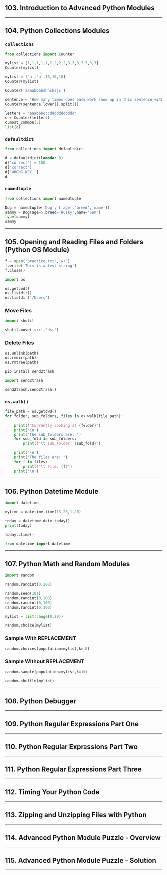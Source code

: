 ## 103. Introduction to Advanced Python Modules

***

## 104. Python Collections Modules

### `collections`

```python
from collections import Counter

mylist = [1,1,1,1,1,2,2,2,2,3,3,3,3,3,3,3]
Counter(mylist)

mylist = ['a','a',10,10,10]
Counter(mylist)

Counter('aaaabbbbshhshsjs')

sentence = "How many times does each work show up in this sentence with a word"
Counter(sentence.lower().split())

letters = 'aaabbbcccddddddddddd'
c = Counter(letters)
c.most_common(3)
list(c)
```

### `defaultdict`

```python
from collections import defaultdict

d = defaultdict(lambda: 0)
d['correct'] = 100
d['correct']
d['WRONG KEY!']
d
```

### `namedtuple`

```python
from collections import namedtuple

Dog = namedtuple('Dog', ['age','breed','name'])
sammy = Dog(age=5,breed='Husky',name='Sam')
type(sammy)
sammy
```

***

## 105. Opening and Reading Files and Folders (Python OS Module)

```python
f = open('practice.txt','w+')
f.write('This is a test string')
f.close()
```

```python
import os

os.getcwd()
os.listdir()
os.listdir('/Users')
```
### Move Files

```python
import shutil

shutil.move('src','dst')
```

### Delete Files

```python
os.unlink(path)
os.rmdir(path)
os.rmtree(path)
```

```python
pip install send2trash

import send2trash

send2trash.send2trash()
```

### `os.walk()`

```python
file_path = os.getcwd()
for folder, sub_folders, files in os.walk(file_path):
    
    print(f"Currently looking at {folder}")
    print('\n')
    print('The sub_folders are: ')
    for sub_fold in sub_folders:
        print(f"\t sub_folder: {sub_fold}")

    print('\n')
    print('The files are: ')
    for f in files:
        print(f"\t File: {f}")
    print('\n')
```







***

## 106. Python Datetime Module

```python
import datetime

mytime = datetime.time(13,20,1,20)

today = datetime.date.today()
print(today)

today.ctime()
```

```python
from datetime import datetime
```

***

## 107. Python Math and Random Modules

```python
import random

random.randint(0,100)
```

```python
random.seed(101)
random.randint(0,100)
random.randint(0,100)
random.randint(0,100)
```

```python
mylist = list(range(0,20))

random.choice(mylist)
```

### Sample With REPLACEMENT

```python
random.choices(population=mylist,k=10)
```

### Sample Without REPLACEMENT

```python
random.sample(population=mylist,k=10)
```

```python
random.shuffle(mylist)
```

***

## 108. Python Debugger

***

## 109. Python Regular Expressions Part One

***

## 110. Python Regular Expressions Part Two

***

## 111. Python Regular Expressions Part Three

***

## 112. Timing Your Python Code

***

## 113. Zipping and Unzipping Files with Python

***

## 114. Advanced Python Module Puzzle - Overview

***

## 115. Advanced Python Module Puzzle - Solution

***

